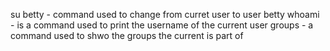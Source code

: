 su betty - command used to change from curret user to user betty
whoami - is a command used to print the username of the current user
groups - a command used to shwo the groups the current is part of
